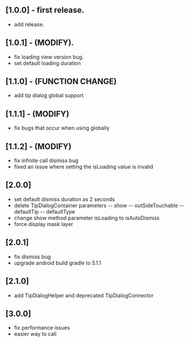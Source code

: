 ## [1.0.0] - first release.

* add release.

## [1.0.1] - (MODIFY).

* fix loading view version bug.
* set default loading duration

## [1.1.0] - (FUNCTION CHANGE)

* add tip dialog global support

## [1.1.1] - (MODIFY)

* fix bugs that occur when using globally

## [1.1.2] - (MODIFY)

* fix infinite call dismiss bug
* fixed an issue where setting the isLoading value is invalid

## [2.0.0] 

* set default dismiss duration as 2 seconds
* delete TipDialogContainer parameters
    -- show
    -- outSideTouchable
    -- defaultTip
    -- defaultType
* change show method parameter isLoading to isAutoDismiss
* force display mask layer

## [2.0.1]

* fix dismiss bug
* upgrade android build gradle to 5.1.1

## [2.1.0]

* add TipDialogHelper and deprecated TipDialogConnector

## [3.0.0]

* fix performance issues
* easier way to call